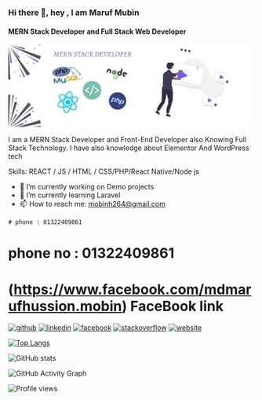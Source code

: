 ### Hi there 👋, hey , I am Maruf Mubin
#### MERN Stack Developer and Full Stack Web Developer
![MERN Stack Developer and Full Stack Web Developer](https://raw.githubusercontent.com/MarufMobin/MarufMobin/main/mern.jpg)

I am a MERN Stack Developer and Front-End Developer also Knowing Full Stack Technology. I have also knowledge about Elementor And WordPress tech

Skills: REACT / JS / HTML / CSS/PHP/React Native/Node js

- 🔭 I’m currently working on Demo projects 
- 🌱 I’m currently learning Laravel 
- 📫 How to reach me: mobinh264@gmail.com 

```
# phone : 01322409861
```
# phone no : 01322409861
# (https://www.facebook.com/mdmarufhussion.mobin) FaceBook link
[<img src='https://cdn.jsdelivr.net/npm/simple-icons@3.0.1/icons/github.svg' alt='github' height='40'>](https://github.com/marufmobin)  [<img src='https://cdn.jsdelivr.net/npm/simple-icons@3.0.1/icons/linkedin.svg' alt='linkedin' height='40'>](https://www.linkedin.com/in//mobin-hossain-026a48227//)  [<img src='https://cdn.jsdelivr.net/npm/simple-icons@3.0.1/icons/facebook.svg' alt='facebook' height='40'>](https://www.facebook.com/mdmarufhussion.mobin)  [<img src='https://cdn.jsdelivr.net/npm/simple-icons@3.0.1/icons/stackoverflow.svg' alt='stackoverflow' height='40'>](https://stackoverflow.com/users/16837730/md-maruf-mobin)  [<img src='https://cdn.jsdelivr.net/npm/simple-icons@3.0.1/icons/icloud.svg' alt='website' height='40'>](https://marufmubin.com/)  

[![Top Langs](https://github-readme-stats.vercel.app/api/top-langs/?username=marufmobin)](https://github.com/anuraghazra/github-readme-stats)

![GitHub stats](https://github-readme-stats.vercel.app/api?username=marufmobin&show_icons=true)  

![GitHub Activity Graph](https://activity-graph.herokuapp.com/graph?username=marufmobin)  

![Profile views](https://gpvc.arturio.dev/marufmobin)  
